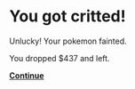 # You got critted!

Unlucky! Your pokemon fainted. 

You dropped $437 and left. 

[**Continue**](youranorlost.md)